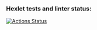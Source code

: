 ### Hexlet tests and linter status:
[![Actions Status](https://github.com/strdmitriy/js-oop-project-lvl1/workflows/hexlet-check/badge.svg)](https://github.com/strdmitriy/js-oop-project-lvl1/actions)